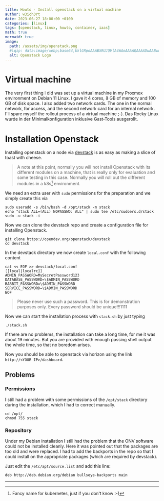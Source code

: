 ```yaml
---
title: Howto - Install openstack on a virtual machine
author: w3ich3rt
date: 2023-06-27 18:00:00 +0100
categories: [linux]
tags: [openstack, linux, howto, container, iaas]
math: true
mermaid: true
image:
  path: /assets/img/openstack.png
  #lqip: data:image/webp;base64,UklGRpoAAABXRUJQVlA4WAoAAAAQAAAADwAABwAAQUxQSDIAAAARL0AmbZurmr57yyIiqE8oiG0bejIYEQTgqiDA9vqnsUSI6H+oAERp2HZ65qP/VIAWAFZQOCBCAAAA8AEAnQEqEAAIAAVAfCWkAALp8sF8rgRgAP7o9FDvMCkMde9PK7euH5M1m6VWoDXf2FkP3BqV0ZYbO6NA/VFIAAAA
  alt: Openstack Logo
---
```


# Virtual machine

The very first thing I did was set up a virtual machine in my Proxmox environment on Debian 11 Linux. I gave it 4 cores, 8 GB of memory and 100 GB of disk space. I also added two network cards. The one in the normal network, for access, and the second network card for an internal network. I'll spare myself the rollout process of a virtual machine ;-). 
Das Rocky Linux wurde in der Minimalkonfiguration inklusive Gast-Tools ausgerollt.

# Installation Openstack

Installing openstack on a node via [devstack](https://opendev.org/openstack/devstack) is as easy as making a slice of toast with cheese.

> A note at this point, normally you will not install Openstack with its different modules on a machine, that is really only for evaluation and some testing in this case. Normally you will roll out the different modules in a k8s[^1] environment.

We need an extra user with `sudo` permissions for the preparation and we simply create this via

```shell
sudo useradd -s /bin/bash -d /opt/stack -m stack
echo "stack ALL=(ALL) NOPASSWD: ALL" | sudo tee /etc/sudoers.d/stack
sudo -u stack -i
```

Now we can clone the devstack repo and create a configuration file for installing Openstack.

```shell
git clone https://opendev.org/openstack/devstack
cd devstack
```

In the devstack directory we now create `local.conf` with the following content

```shell
cat << EOF >> devstack/local.conf
[[local|localrc]]
ADMIN_PASSWORD=MySecretPassword123
DATABASE_PASSWORD=\$ADMIN_PASSWORD
RABBIT_PASSWORD=\$ADMIN_PASSWORD
SERVICE_PASSWORD=\$ADMIN_PASSWORD
EOF
```

> Please never use such a password. This is for demonstration purposes only. Every password should be unique!!!1111

Now we can start the installation process with `stack.sh` by just typing 

```shell
./stack.sh
```

If there are no problems, the installation can take a long time, for me it was about 19 minutes.
But you are provided with enough passing shell output the whole time, so that no boredom arises.

Now you should be able to openstack via horizon using the link `http://<YOUR IP>/dashboard`.

## Problems

### Permissions

I still had a problem with some permissions of the `/opt/stack` directory during the installation, which I had to correct manually.


```shell
cd /opt/
chmod 755 stack
```

### Repository

Under my Debian installation I still had the problem that the ONV software could not be installed cleanly. Here it was pointed out that the packages are too old and were replaced.
I had to add the backports in the repo so that I could install on the appropriate packages (which are required by devstack).

Just edit the `/etc/apt/source.list` and add this line:

```text
deb http://deb.debian.org/debian bullseye-backports main
```

----

[^1]: Fancy name for kubernetes, just if you don't know :-)
